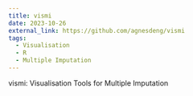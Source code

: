 ```yaml
---
title: vismi
date: 2023-10-26
external_link: https://github.com/agnesdeng/vismi
tags:
  - Visualisation
  - R
  - Multiple Imputation
---
```


vismi: Visualisation Tools for Multiple Imputation

<!--more-->
